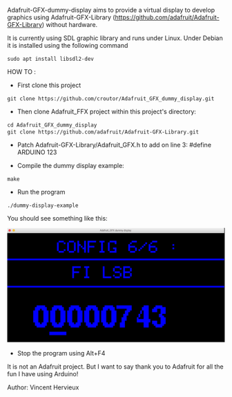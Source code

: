 Adafruit-GFX-dummy-display aims to provide a virtual display to develop graphics using Adafruit-GFX-Library (https://github.com/adafruit/Adafruit-GFX-Library) without hardware.

It is currently using SDL graphic library and runs under Linux.
Under Debian it is installed using the following command
```
sudo apt install libsdl2-dev
```

HOW TO :

* First clone this project
```
git clone https://github.com/croutor/Adafruit_GFX_dummy_display.git
```

* Then clone Adafruit_FFX project within this project's directory:
```
cd Adafruit_GFX_dummy_display
git clone https://github.com/adafruit/Adafruit-GFX-Library.git
```

* Patch Adafruit-GFX-Library/Adafruit_GFX.h to add on line 3:
#define ARDUINO 123

* Compile the dummy display example:
```
make
```
* Run the program
```
./dummy-display-example
```

You should see something like this:

![Preview](img/preview.png)

* Stop the program using Alt+F4





It is not an Adafruit project. But I want to say thank you to Adafruit for all the fun I have using Arduino!

Author: Vincent Hervieux




